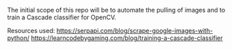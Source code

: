 The initial scope of this repo will be to automate the pulling of images and to train a Cascade classifier for OpenCV.

Resources used: 
https://serpapi.com/blog/scrape-google-images-with-python/
https://learncodebygaming.com/blog/training-a-cascade-classifier

